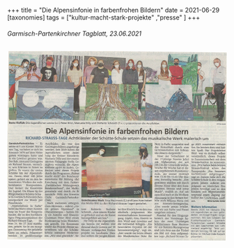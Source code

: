 +++
title = "Die Alpensinfonie in farbenfrohen Bildern"
date = 2021-06-29
[taxonomies]
tags = ["kultur-macht-stark-projekte" ,"presse" ]
+++

###### Garmisch-Partenkirchner Tagblatt, 23.06.2021

[![](images/Tagblatt-23-06-21.png)](https://volksschule-partenkirchen.de/wp-content/uploads/Tagblatt-v.-23.06.21.pdf)
